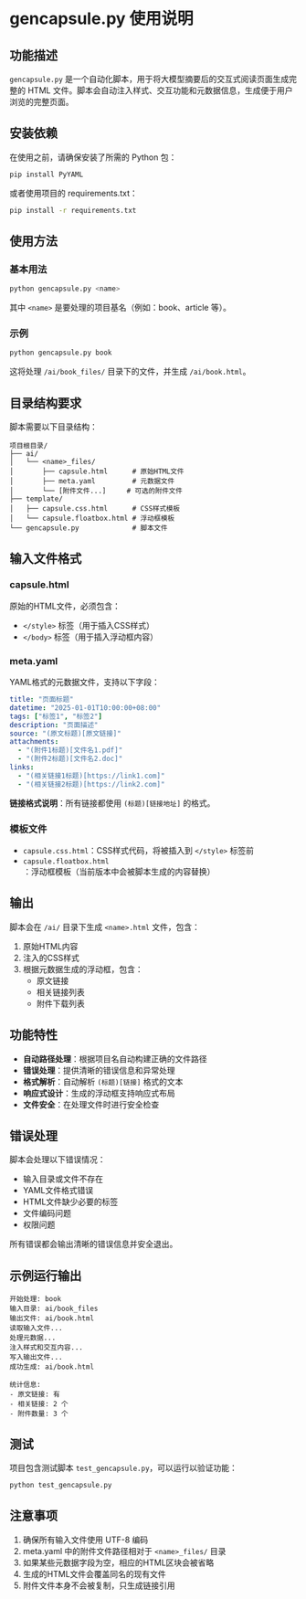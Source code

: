 # gencapsule.py 使用说明

## 功能描述

`gencapsule.py` 是一个自动化脚本，用于将大模型摘要后的交互式阅读页面生成完整的 HTML 文件。脚本会自动注入样式、交互功能和元数据信息，生成便于用户浏览的完整页面。

## 安装依赖

在使用之前，请确保安装了所需的 Python 包：

```bash
pip install PyYAML
```

或者使用项目的 requirements.txt：

```bash
pip install -r requirements.txt
```

## 使用方法

### 基本用法

```bash
python gencapsule.py <name>
```

其中 `<name>` 是要处理的项目基名（例如：book、article 等）。

### 示例

```bash
python gencapsule.py book
```

这将处理 `/ai/book_files/` 目录下的文件，并生成 `/ai/book.html`。

## 目录结构要求

脚本需要以下目录结构：

```
项目根目录/
├── ai/
│   └── <name>_files/
│       ├── capsule.html      # 原始HTML文件
│       ├── meta.yaml         # 元数据文件
│       └── [附件文件...]     # 可选的附件文件
├── template/
│   ├── capsule.css.html      # CSS样式模板
│   └── capsule.floatbox.html # 浮动框模板
└── gencapsule.py             # 脚本文件
```

## 输入文件格式

### capsule.html

原始的HTML文件，必须包含：
- `</style>` 标签（用于插入CSS样式）
- `</body>` 标签（用于插入浮动框内容）

### meta.yaml

YAML格式的元数据文件，支持以下字段：

```yaml
title: "页面标题"
datetime: "2025-01-01T10:00:00+08:00"
tags: ["标签1", "标签2"]
description: "页面描述"
source: "(原文标题)[原文链接]"
attachments:
  - "(附件1标题)[文件名1.pdf]"
  - "(附件2标题)[文件名2.doc]"
links:
  - "(相关链接1标题)[https://link1.com]"
  - "(相关链接2标题)[https://link2.com]"
```

**链接格式说明**：所有链接都使用 `(标题)[链接地址]` 的格式。

### 模板文件

- `capsule.css.html`：CSS样式代码，将被插入到 `</style>` 标签前
- `capsule.floatbox.html`：浮动框模板（当前版本中会被脚本生成的内容替换）

## 输出

脚本会在 `/ai/` 目录下生成 `<name>.html` 文件，包含：

1. 原始HTML内容
2. 注入的CSS样式
3. 根据元数据生成的浮动框，包含：
   - 原文链接
   - 相关链接列表
   - 附件下载列表

## 功能特性

- **自动路径处理**：根据项目名自动构建正确的文件路径
- **错误处理**：提供清晰的错误信息和异常处理
- **格式解析**：自动解析 `(标题)[链接]` 格式的文本
- **响应式设计**：生成的浮动框支持响应式布局
- **文件安全**：在处理文件时进行安全检查

## 错误处理

脚本会处理以下错误情况：

- 输入目录或文件不存在
- YAML文件格式错误
- HTML文件缺少必要的标签
- 文件编码问题
- 权限问题

所有错误都会输出清晰的错误信息并安全退出。

## 示例运行输出

```
开始处理: book
输入目录: ai/book_files
输出文件: ai/book.html
读取输入文件...
处理元数据...
注入样式和交互内容...
写入输出文件...
成功生成: ai/book.html

统计信息:
- 原文链接: 有
- 相关链接: 2 个
- 附件数量: 3 个
```

## 测试

项目包含测试脚本 `test_gencapsule.py`，可以运行以验证功能：

```bash
python test_gencapsule.py
```

## 注意事项

1. 确保所有输入文件使用 UTF-8 编码
2. meta.yaml 中的附件文件路径相对于 `<name>_files/` 目录
3. 如果某些元数据字段为空，相应的HTML区块会被省略
4. 生成的HTML文件会覆盖同名的现有文件
5. 附件文件本身不会被复制，只生成链接引用 